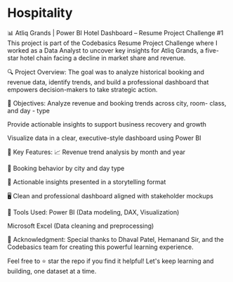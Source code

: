 # Hospitality
📊 Atliq Grands | Power BI Hotel Dashboard – Resume Project Challenge #1
This project is part of the Codebasics Resume Project Challenge where I worked as a Data Analyst to uncover key insights for Atliq Grands, a five-star hotel chain facing a decline in market share and revenue.

🔍 Project Overview:
The goal was to analyze historical booking and revenue data, identify trends, and build a professional dashboard that empowers decision-makers to take strategic action.

🎯 Objectives:
Analyze revenue and booking trends across city, room- class, and day - type

Provide actionable insights to support business recovery and growth

Visualize data in a clear, executive-style dashboard using Power BI

📌 Key Features:
📈 Revenue trend analysis by month and year

📆 Booking behavior by city and day type

🧠 Actionable insights presented in a storytelling format

🖥️ Clean and professional dashboard aligned with stakeholder mockups


🧰 Tools Used:
Power BI (Data modeling, DAX, Visualization)

Microsoft Excel (Data cleaning and preprocessing)

🙏 Acknowledgment:
Special thanks to Dhaval Patel, Hemanand Sir, and the Codebasics team for creating this powerful learning experience.

Feel free to ⭐ star the repo if you find it helpful!
Let's keep learning and building, one dataset at a time.
